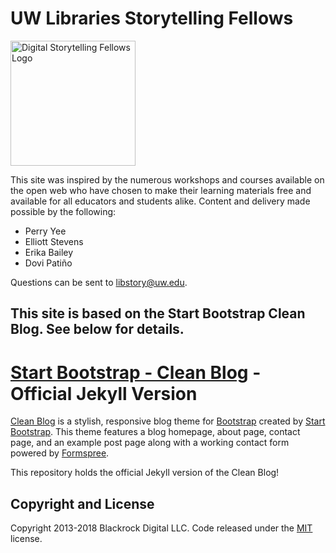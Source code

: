 
# UW Libraries Storytelling Fellows
<img src="https://github.com/libstory/libstory.github.io/blob/master/img/dsflogo.png" alt="Digital Storytelling Fellows Logo" width="200"/>

This site was inspired by the numerous workshops and courses available on the open web who have chosen to make their learning materials free and available for all educators and students alike. Content and delivery made possible by the following:

* Perry Yee
* Elliott Stevens
* Erika Bailey
* Dovi Patiño

Questions can be sent to libstory@uw.edu. 




## This site is based on the Start Bootstrap Clean Blog.  See below for details.

# [Start Bootstrap - Clean Blog](https://startbootstrap.com/template-overviews/clean-blog/) - Official Jekyll Version

[Clean Blog](http://startbootstrap.com/template-overviews/clean-blog/) is a stylish, responsive blog theme for [Bootstrap](http://getbootstrap.com/) created by [Start Bootstrap](http://startbootstrap.com/). This theme features a blog homepage, about page, contact page, and an example post page along with a working contact form powered by [Formspree](https://formspree.io/).

This repository holds the official Jekyll version of the Clean Blog!

## Copyright and License

Copyright 2013-2018 Blackrock Digital LLC. Code released under the [MIT](https://github.com/BlackrockDigital/startbootstrap-clean-blog-jekyll/blob/gh-pages/LICENSE)  license.

